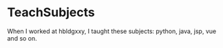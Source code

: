 # TeachSubjects
When I worked at hbldgxxy, I taught these subjects: python, java, jsp, vue and so on.
